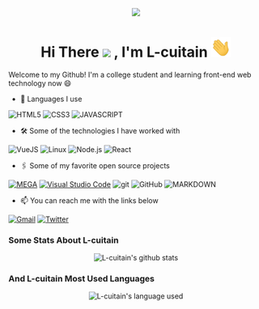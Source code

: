 <p align="Center" ><img src="https://camo.githubusercontent.com/6c462df7a80f58974ae914a49f0bdf532d7cefb7fe1027307f38e79d93dc044c/68747470733a2f2f7468756d62732e6766796361742e636f6d2f476f6f646e617475726564466f6e64476175722d73697a655f726573747269637465642e676966" ></p>


<h1 align="Center">  Hi There <img src="https://media.giphy.com/media/WUlplcMpOCEmTGBtBW/giphy.gif" width="40px"> , I'm L-cuitain <img src="https://raw.githubusercontent.com/ABSphreak/ABSphreak/master/gifs/Hi.gif" width="40px" /> </h1>

Welcome to my Github! I'm a college student and learning front-end web technology now 😄

- 💬 Languages I use

![HTML5](https://img.shields.io/badge/html5%20-%23E34F26.svg?&style=for-the-badge&logo=html5&logoColor=white)
![CSS3](https://img.shields.io/badge/css3%20-%231572B6.svg?&style=for-the-badge&logo=css3&logoColor=white)
![JAVASCRIPT](https://img.shields.io/badge/javascript-%23F7DF1E.svg?&style=for-the-badge&logo=javascript&logoColor=black&labelColor=black)

- 🛠 Some of the technologies I have worked with

![VueJS](https://img.shields.io/badge/vuejs%20-%2335495e.svg?&style=for-the-badge&logo=vue.js&logoColor=%234FC08D)
![Linux](https://img.shields.io/badge/-Linux-7b7c7b?style=for-the-badge&logo=linux&logoColor=FCC624)
![Node.js](https://img.shields.io/badge/-Node.js-759f62?style=for-the-badge&logo=node.js&logoColor=339933)
![React](https://img.shields.io/badge/-React-212121?style=for-the-badge&logo=React&logoColor=61DAFB)

- 🖇 Some of my favorite open source projects

[![MEGA](https://img.shields.io/badge/-MEGA-d9272e?style=for-the-badge&logo=mega&logoColor=white)](ttps://github.com/meganz/)
[![Visual Studio Code](https://img.shields.io/badge/-VSCode-444444?style=for-the-badge&logo=visual-studio-code&logoColor=007ACC)](https://github.com/microsoft/vscode)
![git](https://img.shields.io/badge/git%20-%23F05033.svg?&style=for-the-badge&logo=git&logoColor=white)
![GitHub](https://img.shields.io/badge/github%20-25292d?&style=for-the-badge&logo=github&logoColor=white)
![MARKDOWN](https://img.shields.io/badge/markdown-%23000000.svg?&style=for-the-badge&logo=markdown&logoColor=white)


- 📫 You can reach me with the links below

[![Gmail](https://img.shields.io/badge/-GMAIL-D14836?style=for-the-badge&logo=gmail&logoColor=white)](mailto:zmanslost@gmail.com)
[![Twitter](https://img.shields.io/badge/-TWITTER-4d9feb?style=for-the-badge&logo=twitter&logoColor=white)](https://twitter.com/CuitainL)



### Some Stats About L-cuitain

<p align="center" >
<img alt="L-cuitain's github stats" src="https://github-readme-stats.vercel.app/api?username=L-cuitain&count_private=true&hide=issues,contribs&show_icons=true&bg_color=30,8EC5FC,E0C3FC"  > 
</p>


### And L-cuitain Most Used Languages

<p align="center" >
<img alt="L-cuitain's language used" src="https://github-readme-stats.vercel.app/api/top-langs/?username=L-cuitain&layout=compact&bg_color=30,8EC5FC,E0C3FC"  > 
</p>

